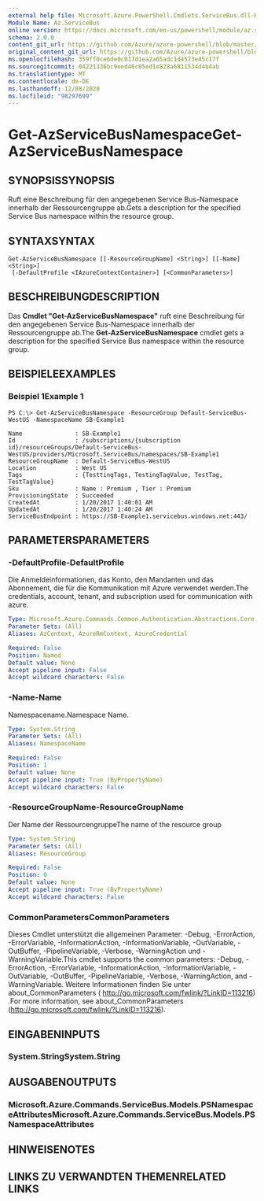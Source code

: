 ```yaml
---
external help file: Microsoft.Azure.PowerShell.Cmdlets.ServiceBus.dll-Help.xml
Module Name: Az.ServiceBus
online version: https://docs.microsoft.com/en-us/powershell/module/az.servicebus/get-azservicebusnamespace
schema: 2.0.0
content_git_url: https://github.com/Azure/azure-powershell/blob/master/src/ServiceBus/ServiceBus/help/Get-AzServiceBusNamespace.md
original_content_git_url: https://github.com/Azure/azure-powershell/blob/master/src/ServiceBus/ServiceBus/help/Get-AzServiceBusNamespace.md
ms.openlocfilehash: 359ff0ce6de0c017d1ea2a65adc1d4573e45c17f
ms.sourcegitcommit: 04221336bc9eed46c05ed1e828a6811534d4b4ab
ms.translationtype: MT
ms.contentlocale: de-DE
ms.lasthandoff: 12/08/2020
ms.locfileid: "98297699"
---
```

# <span data-ttu-id="59563-101">Get-AzServiceBusNamespace</span><span class="sxs-lookup"><span data-stu-id="59563-101">Get-AzServiceBusNamespace</span></span>

## <span data-ttu-id="59563-102">SYNOPSIS</span><span class="sxs-lookup"><span data-stu-id="59563-102">SYNOPSIS</span></span>
<span data-ttu-id="59563-103">Ruft eine Beschreibung für den angegebenen Service Bus-Namespace innerhalb der Ressourcengruppe ab.</span><span class="sxs-lookup"><span data-stu-id="59563-103">Gets a description for the specified Service Bus namespace within the resource group.</span></span>

## <span data-ttu-id="59563-104">SYNTAX</span><span class="sxs-lookup"><span data-stu-id="59563-104">SYNTAX</span></span>

```
Get-AzServiceBusNamespace [[-ResourceGroupName] <String>] [[-Name] <String>]
 [-DefaultProfile <IAzureContextContainer>] [<CommonParameters>]
```

## <span data-ttu-id="59563-105">BESCHREIBUNG</span><span class="sxs-lookup"><span data-stu-id="59563-105">DESCRIPTION</span></span>
<span data-ttu-id="59563-106">Das **Cmdlet "Get-AzServiceBusNamespace"** ruft eine Beschreibung für den angegebenen Service Bus-Namespace innerhalb der Ressourcengruppe ab.</span><span class="sxs-lookup"><span data-stu-id="59563-106">The **Get-AzServiceBusNamespace** cmdlet gets a description for the specified Service Bus namespace within the resource group.</span></span>

## <span data-ttu-id="59563-107">BEISPIELE</span><span class="sxs-lookup"><span data-stu-id="59563-107">EXAMPLES</span></span>

### <span data-ttu-id="59563-108">Beispiel 1</span><span class="sxs-lookup"><span data-stu-id="59563-108">Example 1</span></span>

```
PS C:\> Get-AzServiceBusNamespace -ResourceGroup Default-ServiceBus-WestUS -NamespaceName SB-Example1

Name               : SB-Example1
Id                 : /subscriptions/{subscription id}/resourceGroups/Default-ServiceBus-WestUS/providers/Microsoft.ServiceBus/namespaces/SB-Example1
ResourceGroupName  : Default-ServiceBus-WestUS
Location           : West US
Tags               : {TesttingTags, TestingTagValue, TestTag, TestTagValue}
Sku                : Name : Premium , Tier : Premium
ProvisioningState  : Succeeded
CreatedAt          : 1/20/2017 1:40:01 AM
UpdatedAt          : 1/20/2017 1:40:24 AM
ServiceBusEndpoint : https://SB-Example1.servicebus.windows.net:443/
```

## <span data-ttu-id="59563-109">PARAMETERS</span><span class="sxs-lookup"><span data-stu-id="59563-109">PARAMETERS</span></span>

### <span data-ttu-id="59563-110">-DefaultProfile</span><span class="sxs-lookup"><span data-stu-id="59563-110">-DefaultProfile</span></span>
<span data-ttu-id="59563-111">Die Anmeldeinformationen, das Konto, den Mandanten und das Abonnement, die für die Kommunikation mit Azure verwendet werden.</span><span class="sxs-lookup"><span data-stu-id="59563-111">The credentials, account, tenant, and subscription used for communication with azure.</span></span>

```yaml
Type: Microsoft.Azure.Commands.Common.Authentication.Abstractions.Core.IAzureContextContainer
Parameter Sets: (All)
Aliases: AzContext, AzureRmContext, AzureCredential

Required: False
Position: Named
Default value: None
Accept pipeline input: False
Accept wildcard characters: False
```

### <span data-ttu-id="59563-112">-Name</span><span class="sxs-lookup"><span data-stu-id="59563-112">-Name</span></span>
<span data-ttu-id="59563-113">Namespacename.</span><span class="sxs-lookup"><span data-stu-id="59563-113">Namespace Name.</span></span>

```yaml
Type: System.String
Parameter Sets: (All)
Aliases: NamespaceName

Required: False
Position: 1
Default value: None
Accept pipeline input: True (ByPropertyName)
Accept wildcard characters: False
```

### <span data-ttu-id="59563-114">-ResourceGroupName</span><span class="sxs-lookup"><span data-stu-id="59563-114">-ResourceGroupName</span></span>
<span data-ttu-id="59563-115">Der Name der Ressourcengruppe</span><span class="sxs-lookup"><span data-stu-id="59563-115">The name of the resource group</span></span>

```yaml
Type: System.String
Parameter Sets: (All)
Aliases: ResourceGroup

Required: False
Position: 0
Default value: None
Accept pipeline input: True (ByPropertyName)
Accept wildcard characters: False
```

### <span data-ttu-id="59563-116">CommonParameters</span><span class="sxs-lookup"><span data-stu-id="59563-116">CommonParameters</span></span>
<span data-ttu-id="59563-117">Dieses Cmdlet unterstützt die allgemeinen Parameter: -Debug, -ErrorAction, -ErrorVariable, -InformationAction, -InformationVariable, -OutVariable, -OutBuffer, -PipelineVariable, -Verbose, -WarningAction und -WarningVariable.</span><span class="sxs-lookup"><span data-stu-id="59563-117">This cmdlet supports the common parameters: -Debug, -ErrorAction, -ErrorVariable, -InformationAction, -InformationVariable, -OutVariable, -OutBuffer, -PipelineVariable, -Verbose, -WarningAction, and -WarningVariable.</span></span> <span data-ttu-id="59563-118">Weitere Informationen finden Sie unter about_CommonParameters ( http://go.microsoft.com/fwlink/?LinkID=113216) .</span><span class="sxs-lookup"><span data-stu-id="59563-118">For more information, see about_CommonParameters (http://go.microsoft.com/fwlink/?LinkID=113216).</span></span>

## <span data-ttu-id="59563-119">EINGABEN</span><span class="sxs-lookup"><span data-stu-id="59563-119">INPUTS</span></span>

### <span data-ttu-id="59563-120">System.String</span><span class="sxs-lookup"><span data-stu-id="59563-120">System.String</span></span>

## <span data-ttu-id="59563-121">AUSGABEN</span><span class="sxs-lookup"><span data-stu-id="59563-121">OUTPUTS</span></span>

### <span data-ttu-id="59563-122">Microsoft.Azure.Commands.ServiceBus.Models.PSNamespaceAttributes</span><span class="sxs-lookup"><span data-stu-id="59563-122">Microsoft.Azure.Commands.ServiceBus.Models.PSNamespaceAttributes</span></span>

## <span data-ttu-id="59563-123">HINWEISE</span><span class="sxs-lookup"><span data-stu-id="59563-123">NOTES</span></span>

## <span data-ttu-id="59563-124">LINKS ZU VERWANDTEN THEMEN</span><span class="sxs-lookup"><span data-stu-id="59563-124">RELATED LINKS</span></span>
